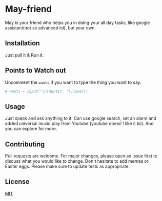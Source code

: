 # May-friend
May is your friend who helps you in doing your all day tasks, like google assistant(not so advanced lol), but your own.
## Installation
Just pull it & Run it.
## Points to Watch out
Uncomment the ```wants``` if you want to type the thing you want to say.
```python
# wants = input("\n\nEnter: ").lower()
```
## Usage
Just speak and ask anything to it. Can use google search, set an alarm and added universal music play from Youtube (youtube doesn't like it lol). And you can explore for more.
## Contributing
Pull requests are welcome. For major changes, please open an issue first to discuss what you would like to change.
Don't hesitate to add memes or Easter eggs.
Please make sure to update tests as appropriate.
## License
[MIT](https://choosealicense.com/licenses/mit/)